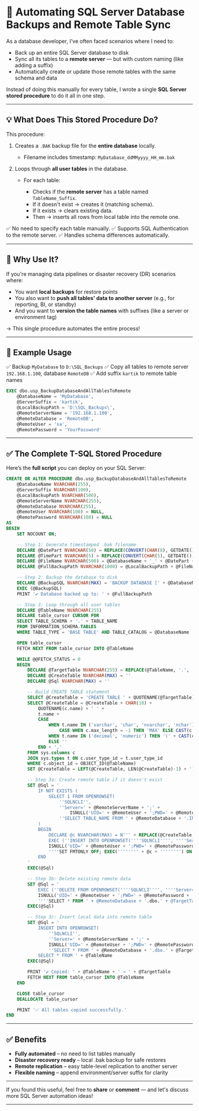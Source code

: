 
# 🚀 Automating SQL Server Database Backups and Remote Table Sync

As a database developer, I've often faced scenarios where I need to:

* Back up an entire SQL Server database to disk
* Sync all its tables to a **remote server** — but with custom naming (like adding a suffix)
* Automatically create or update those remote tables with the same schema and data

Instead of doing this manually for every table, I wrote a single **SQL Server stored procedure** to do it all in one step.

---

## 💡 What Does This Stored Procedure Do?

This procedure:

1. Creates a `.BAK` backup file for the **entire database** locally.

   * Filename includes timestamp: `MyDatabase_ddMMyyyy_HH_mm.bak`

2. Loops through **all user tables** in the database.

   * For each table:

     * Checks if the **remote server** has a table named `TableName_Suffix`.
     * If it doesn't exist → creates it (matching schema).
     * If it exists → clears existing data.
     * Then → inserts all rows from local table into the remote one.

✅ No need to specify each table manually.
✅ Supports SQL Authentication to the remote server.
✅ Handles schema differences automatically.

---

## 📌 Why Use It?

If you're managing data pipelines or disaster recovery (DR) scenarios where:

* You want **local backups** for restore points
* You also want to **push all tables' data to another server** (e.g., for reporting, BI, or standby)
* And you want to **version the table names** with suffixes (like a server or environment tag)

→ This single procedure automates the entire process!

---

## 🧭 Example Usage

✅ Backup `MyDatabase` to `D:\SQL_Backups`
✅ Copy all tables to remote server `192.168.1.100`, database `RemoteDB`
✅ Add suffix `kartik` to remote table names

```sql
EXEC dbo.usp_BackupDatabaseAndAllTablesToRemote
    @DatabaseName = 'MyDatabase',
    @ServerSuffix = 'kartik',
    @LocalBackupPath = 'D:\SQL_Backups\',
    @RemoteServerName = '192.168.1.100',
    @RemoteDatabase = 'RemoteDB',
    @RemoteUser = 'sa',
    @RemotePassword = 'YourPassword'
```

---

## ✅ The Complete T-SQL Stored Procedure

Here’s the **full script** you can deploy on your SQL Server:

```sql
CREATE OR ALTER PROCEDURE dbo.usp_BackupDatabaseAndAllTablesToRemote
    @DatabaseName NVARCHAR(255),
    @ServerSuffix NVARCHAR(100),
    @LocalBackupPath NVARCHAR(500),
    @RemoteServerName NVARCHAR(255),
    @RemoteDatabase NVARCHAR(255),
    @RemoteUser NVARCHAR(100) = NULL,
    @RemotePassword NVARCHAR(100) = NULL
AS
BEGIN
    SET NOCOUNT ON;

    -- Step 1: Generate timestamped .bak filename
    DECLARE @DatePart NVARCHAR(50) = REPLACE(CONVERT(CHAR(8), GETDATE(), 103), '/', '')
    DECLARE @TimePart NVARCHAR(5) = REPLACE(CONVERT(CHAR(5), GETDATE(), 108), ':', '_')
    DECLARE @FileName NVARCHAR(500) = @DatabaseName + '_' + @DatePart + '_' + @TimePart + '.bak'
    DECLARE @FullBackupPath NVARCHAR(1000) = @LocalBackupPath + @FileName

    -- Step 2: Backup the database to disk
    DECLARE @BackupSQL NVARCHAR(MAX) = 'BACKUP DATABASE [' + @DatabaseName + '] TO DISK = N''' + @FullBackupPath + ''' WITH INIT'
    EXEC (@BackupSQL)
    PRINT '✔ Database backed up to: ' + @FullBackupPath

    -- Step 3: Loop through all user tables
    DECLARE @TableName NVARCHAR(255)
    DECLARE table_cursor CURSOR FOR
    SELECT TABLE_SCHEMA + '.' + TABLE_NAME
    FROM INFORMATION_SCHEMA.TABLES
    WHERE TABLE_TYPE = 'BASE TABLE' AND TABLE_CATALOG = @DatabaseName

    OPEN table_cursor
    FETCH NEXT FROM table_cursor INTO @TableName

    WHILE @@FETCH_STATUS = 0
    BEGIN
        DECLARE @TargetTable NVARCHAR(255) = REPLACE(@TableName, '.', '_') + '_' + @ServerSuffix
        DECLARE @CreateTable NVARCHAR(MAX) = ''
        DECLARE @Sql NVARCHAR(MAX) = ''

        -- Build CREATE TABLE statement
        SELECT @CreateTable = 'CREATE TABLE ' + QUOTENAME(@TargetTable) + ' ('
        SELECT @CreateTable = @CreateTable + CHAR(10) +
            QUOTENAME(c.name) + ' ' + 
            t.name + 
            CASE 
                WHEN t.name IN ('varchar', 'char', 'nvarchar', 'nchar') THEN '(' + 
                    CASE WHEN c.max_length = -1 THEN 'MAX' ELSE CAST(c.max_length AS VARCHAR) END + ')'
                WHEN t.name IN ('decimal', 'numeric') THEN '(' + CAST(c.precision AS VARCHAR) + ',' + CAST(c.scale AS VARCHAR) + ')'
                ELSE ''
            END + ',' 
        FROM sys.columns c
        JOIN sys.types t ON c.user_type_id = t.user_type_id
        WHERE c.object_id = OBJECT_ID(@TableName)
        SET @CreateTable = LEFT(@CreateTable, LEN(@CreateTable)-1) + ')'

        -- Step 3a: Create remote table if it doesn't exist
        SET @Sql = '
            IF NOT EXISTS (
                SELECT 1 FROM OPENROWSET(
                    ''SQLNCLI'', 
                    ''Server=' + @RemoteServerName + ';' + 
                        ISNULL('UID=' + @RemoteUser + ';PWD=' + @RemotePassword + ';', '') + ''', 
                    ''SELECT TABLE_NAME FROM ' + @RemoteDatabase + '.INFORMATION_SCHEMA.TABLES WHERE TABLE_NAME = ''''' + @TargetTable + ''''''')
            )
            BEGIN
                DECLARE @c NVARCHAR(MAX) = N''' + REPLACE(@CreateTable, '''', '''''') + '''
                EXEC (''INSERT INTO OPENROWSET(''''SQLNCLI'''', ''''Server=' + @RemoteServerName + ';' + 
                ISNULL('UID=' + @RemoteUser + ';PWD=' + @RemotePassword + ';', '') + '''', 
                ''''SET FMTONLY OFF; EXEC('''''''' + @c + '''''''') ON ' + @RemoteDatabase + '''') SELECT 1'')
            END
        '
        EXEC(@Sql)

        -- Step 3b: Delete existing remote data
        SET @Sql = '
            EXEC (''DELETE FROM OPENROWSET(''''SQLNCLI'''', ''''Server=' + @RemoteServerName + ';' + 
            ISNULL('UID=' + @RemoteUser + ';PWD=' + @RemotePassword + ';', '') + '''', 
            ''''SELECT * FROM ' + @RemoteDatabase + '.dbo.' + @TargetTable + '''')'')'
        EXEC(@Sql)

        -- Step 3c: Insert local data into remote table
        SET @Sql = '
            INSERT INTO OPENROWSET(
                ''SQLNCLI'', 
                ''Server=' + @RemoteServerName + ';' + 
                ISNULL('UID=' + @RemoteUser + ';PWD=' + @RemotePassword + ';', '') + ''', 
                ''SELECT * FROM ' + @RemoteDatabase + '.dbo.' + @TargetTable + ''')
            SELECT * FROM ' + @TableName
        EXEC(@Sql)

        PRINT '✔ Copied: ' + @TableName + ' → ' + @TargetTable
        FETCH NEXT FROM table_cursor INTO @TableName
    END

    CLOSE table_cursor
    DEALLOCATE table_cursor

    PRINT '✅ All tables copied successfully.'
END
```

---

## ✅ Benefits

* **Fully automated** – no need to list tables manually
* **Disaster recovery ready** – local .bak backup for safe restores
* **Remote replication** – easy table-level replication to another server
* **Flexible naming** – append environment/server suffix for clarity

---

If you found this useful, feel free to **share** or **comment** — and let's discuss more SQL Server automation ideas!

---





